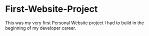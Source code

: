# First-Website-Project
This was my very first Personal Website project I had to build in the beginning of my developer career.
